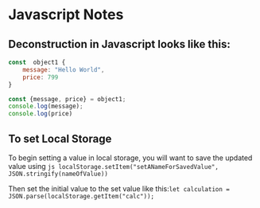 # Javascript Notes

## Deconstruction in Javascript looks like this:

```js
const  object1 {
    message: "Hello World",
    price: 799
}

const {message, price} = object1;
console.log(message);
console.log(price)
```
## To set Local Storage

To begin setting a value in local storage, you will want to save the updated value using ```js localStorage.setItem("setANameForSavedValue", JSON.stringify(nameOfValue))```

Then set the initial value to the set value like this:``` let calculation = JSON.parse(localStorage.getItem("calc")); ```


